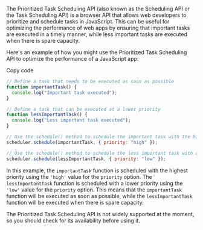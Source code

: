 The Prioritized Task Scheduling API (also known as the Scheduling API or the Task Scheduling API) is a browser API that allows web developers to prioritize and schedule tasks in JavaScript. This can be useful for optimizing the performance of web apps by ensuring that important tasks are executed in a timely manner, while less important tasks are executed when there is spare capacity.

Here's an example of how you might use the Prioritized Task Scheduling API to optimize the performance of a JavaScript app:

Copy code

```js
// Define a task that needs to be executed as soon as possible
function importantTask() {
  console.log("Important task executed");
}

// Define a task that can be executed at a lower priority
function lessImportantTask() {
  console.log("Less important task executed");
}

// Use the schedule() method to schedule the important task with the highest priority
scheduler.schedule(importantTask, { priority: "high" });

// Use the schedule() method to schedule the less important task with a lower priority
scheduler.schedule(lessImportantTask, { priority: "low" });
```

In this example, the `importantTask` function is scheduled with the highest priority using the `'high'` value for the `priority` option. The `lessImportantTask` function is scheduled with a lower priority using the `'low'` value for the `priority` option. This means that the `importantTask` function will be executed as soon as possible, while the `lessImportantTask` function will be executed when there is spare capacity.

The Prioritized Task Scheduling API is not widely supported at the moment, so you should check for its availability before using it.
